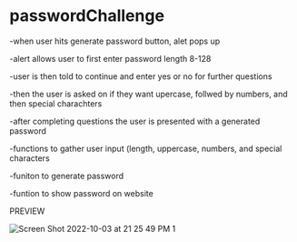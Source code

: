 # passwordChallenge
-when user hits generate password button, alet pops up

-alert allows user to first enter password length 8-128

-user is then told to continue and enter yes or no for further questions

-then the user is asked on if they want upercase, follwed by numbers, and then special charachters

-after completing questions the user is presented with a generated password

-functions to gather user input (length, uppercase, numbers, and special characters

-funiton to generate password

-funtion to show password on website

PREVIEW

![Screen Shot 2022-10-03 at 21 25 49 PM  1](https://user-images.githubusercontent.com/111612523/193714953-075c8114-0479-4fc4-b32a-dfca54502204.png)
